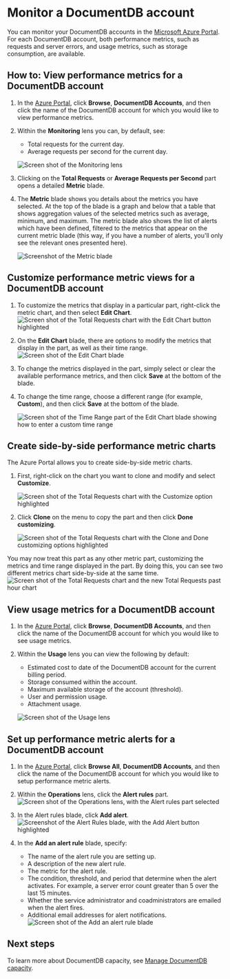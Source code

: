 <properties 
    pageTitle="Monitor a DocumentDB account by using the Azure Portal | Microsoft Azure" 
    description="Learn how to monitor your DocumentDB account for performance metrics, such as requests and server errors, and usage metrics, such as storage consumption." 
    services="documentdb" 
    documentationCenter="" 
    authors="mimig1" 
    manager="jhubbard" 
    editor="cgronlun"/>

<tags 
    ms.service="documentdb" 
    ms.workload="data-services" 
    ms.tgt_pltfrm="na" 
    ms.devlang="na" 
    ms.topic="article" 
    ms.date="11/18/2015" 
    ms.author="mimig"/>

# Monitor a DocumentDB account 

You can monitor your DocumentDB accounts in the [Microsoft Azure Portal](https://portal.azure.com/). For each DocumentDB account, both performance metrics, such as requests and server errors, and usage metrics, such as storage consumption, are available.

## How to: View performance metrics for a DocumentDB account
1.  In the [Azure Portal](https://portal.azure.com/), click **Browse**, **DocumentDB Accounts**, and then click the name of the DocumentDB account for which you would like to view performance metrics.
2.  Within the **Monitoring** lens you can, by default, see:
    *   Total requests for the current day.
    *   Average requests per second for the current day. 
    
    ![Screen shot of the Monitoring lens](./media/documentdb-monitor-accounts/madocdb1.png)


3.  Clicking on the **Total Requests** or **Average Requests per Second** part opens a detailed **Metric** blade.
4.  The **Metric** blade shows you details about the metrics you have selected.  At the top of the blade is a graph and below that a table that shows aggregation values of the selected metrics such as average, minimum, and maximum.  The metric blade also shows the list of alerts which have been defined, filtered to the metrics that appear on the current metric blade (this way, if you have a number of alerts, you'll only see the relevant ones presented here).   

    ![Screenshot of the Metric blade](./media/documentdb-monitor-accounts/madocdb2.png)


## Customize performance metric views for a DocumentDB account

1.  To customize the metrics that display in a particular part, right-click the metric chart, and then select **Edit Chart**.  
    ![Screen shot of the Total Requests chart with the Edit Chart button highlighted](./media/documentdb-monitor-accounts/madocdb3.png)

2.  On the **Edit Chart** blade, there are options to modify the metrics that display in the part, as well as their time range.  
    ![Screen shot of the Edit Chart blade](./media/documentdb-monitor-accounts/madocdb4.png)

3.  To change the metrics displayed in the part, simply select or clear the available performance metrics, and then click **Save** at the bottom of the blade.  
4.  To change the time range, choose a different range (for example, **Custom**), and then click **Save** at the bottom of the blade.  

    ![Screen shot of the Time Range part of the Edit Chart blade showing how to enter a custom time range](./media/documentdb-monitor-accounts/madocdb5.png) 


## Create side-by-side performance metric charts
The Azure Portal allows you to create side-by-side metric charts.  

1.  First, right-click on the chart you want to clone and modify and select **Customize**. 

    ![Screen shot of the Total Requests chart with the Customize option highlighted](./media/documentdb-monitor-accounts/madocdb6.png)

2.  Click **Clone** on the menu to copy the part and then click **Done customizing**. 

    ![Screen shot of the Total Requests chart with the Clone and Done customizing options highlighted](./media/documentdb-monitor-accounts/madocdb7.png)  


You may now treat this part as any other metric part, customizing the metrics and time range displayed in the part.  By doing this, you can see two different metrics chart side-by-side at the same time.  
    ![Screen shot of the Total Requests chart and the new Total Requests past hour chart](./media/documentdb-monitor-accounts/madocdb8.png)  

## View usage metrics for a DocumentDB account
1.  In the [Azure Portal](https://portal.azure.com/), click **Browse**, **DocumentDB Accounts**, and then click the name of the DocumentDB account for which you would like to see usage metrics.
2.  Within the **Usage** lens you can view the following by default:
    *   Estimated cost to date of the DocumentDB account for the current billing period.
    *   Storage consumed within the account.
    *   Maximum available storage of the account (threshold).
    *   User and permission usage.
    *   Attachment usage.

    ![Screen shot of the Usage lens](./media/documentdb-monitor-accounts/madocdb9.png)
 
## Set up performance metric alerts for a DocumentDB account
1.  In the [Azure Portal](https://portal.azure.com/), click **Browse All**, **DocumentDB Accounts**, and then click the name of the DocumentDB account for which you would like to setup performance metric alerts.
2.  Within the **Operations** lens, click the **Alert rules** part.  
    ![Screen shot of the Operations lens, with the Alert rules part selected](./media/documentdb-monitor-accounts/madocdb10.png)

3.  In the Alert rules blade, click **Add alert**.  
    ![Screenshot of the Alert Rules blade, with the Add Alert button highlighted](./media/documentdb-monitor-accounts/madocdb11.png)

4.  In the **Add an alert rule** blade, specify:
    *   The name of the alert rule you are setting up.
    *   A description of the new alert rule.
    *   The metric for the alert rule.
    *   The condition, threshold, and period that determine when the alert activates. For example, a server error count greater than 5 over the last 15 minutes.
    *   Whether the service administrator and coadministrators are emailed when the alert fires.
    *   Additional email addresses for alert notifications.  
    ![Screen shot of the Add an alert rule blade](./media/documentdb-monitor-accounts/madocdb12.png)

## Next steps
To learn more about DocumentDB capacity, see [Manage DocumentDB capacity](documentdb-manage.md). 
 

